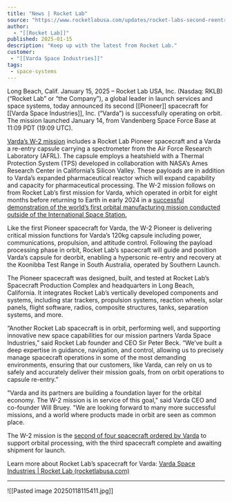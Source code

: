 ```yaml
---
title: "News | Rocket Lab"
source: "https://www.rocketlabusa.com/updates/rocket-labs-second-reentry-class-spacecraft-for-varda-operating-on-orbit-supporting-payloads-for-air-force-research-lab-and-nasa/"
author:
  - "[[Rocket Lab]]"
published: 2025-01-15
description: "Keep up with the latest from Rocket Lab."
customer:
 - "[[Varda Space Industries]]"
tags:
 - space-systems
---
```

Long Beach, Calif. January 15, 2025 – Rocket Lab USA, Inc. (Nasdaq: RKLB) (“Rocket Lab” or “the Company”), a global leader in launch services and space systems, today announced its second [[Pioneer]] spacecraft for [[Varda Space Industries]], Inc. (“Varda”) is successfully operating on orbit. The mission launched January 14, from Vandenberg Space Force Base at 11:09 PDT (19:09 UTC).

[Varda’s W-2 mission](https://www.prnewswire.com/news-releases/vardas-second-mission-w-2-launches-with-payloads-from-air-force-research-laboratory-and-nasa-302350940.html) includes a Rocket Lab Pioneer spacecraft and a Varda a re-entry capsule carrying a spectrometer from the Air Force Research Laboratory (AFRL). The capsule employs a heatshield with a Thermal Protection System (TPS) developed in collaboration with NASA’s Ames Research Center in California’s Silicon Valley. These payloads are in addition to Varda’s expanded pharmaceutical reactor which will expand capability and capacity for pharmaceutical processing. The W-2 mission follows on from Rocket Lab’s first mission for Varda, which operated in orbit for eight months before returning to Earth in early 2024 in a [successful demonstration of the world’s first orbital manufacturing mission conducted outside of the International Space Station.](https://www.rocketlabusa.com/updates/rocket-lab-successfully-returns-spacecraft-capsule-to-earth-brings-back-pharmaceuticals-made-in-space/)

Like the first Pioneer spacecraft for Varda, the W-2 Pioneer is delivering critical mission functions for Varda’s 120kg capsule including power, communications, propulsion, and attitude control. Following the payload processing phase in orbit, Rocket Lab’s spacecraft will guide and position Varda’s capsule for deorbit, enabling a hypersonic re-entry and recovery at the Koonibba Test Range in South Australia, operated by Southern Launch.

The Pioneer spacecraft was designed, built, and tested at Rocket Lab’s Spacecraft Production Complex and headquarters in Long Beach, California. It integrates Rocket Lab’s vertically developed components and systems, including star trackers, propulsion systems, reaction wheels, solar panels, flight software, radios, composite structures, tanks, separation systems, and more.

“Another Rocket Lab spacecraft is in orbit, performing well, and supporting innovative new space capabilities for our mission partners Varda Space Industries,” said Rocket Lab founder and CEO Sir Peter Beck. “We’ve built a deep expertise in guidance, navigation, and control, allowing us to precisely manage spacecraft operations in some of the most demanding environments, ensuring that our customers, like Varda, can rely on us to safely and accurately deliver their mission goals, from on orbit operations to capsule re-entry.”

"Varda and its partners are building a foundation layer for the orbital economy. The W-2 mission is in service of this goal," said Varda CEO and co-founder Will Bruey. "We are looking forward to many more successful missions, and a world where products made in orbit are seen as common place.

The W-2 mission is the [second of four spacecraft ordered by Varda](https://www.rocketlabusa.com/updates/rocket-lab-inks-deal-with-varda-space-industries-to-supply-multiple-photon-spacecraft-for-space-manufacturing-missions/) to support orbital processing, with the third spacecraft complete and awaiting shipment for launch.

Learn more about Rocket Lab’s spacecraft for Varda: [Varda Space Industries | Rocket Lab (rocketlabusa.com)](https://www.rocketlabusa.com/missions/upcoming-missions/varda-space-industries/)

---

![[Pasted image 20250118115411.jpg]]